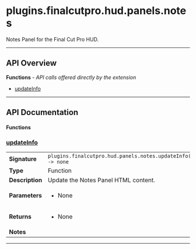 # plugins.finalcutpro.hud.panels.notes

Notes Panel for the Final Cut Pro HUD.

---

## API Overview
**Functions** - _API calls offered directly by the extension_
 * [updateInfo](#updateinfo)


---

## API Documentation

#### Functions


### [updateInfo](#updateinfo)

|                                             |                                                                                     |
| --------------------------------------------|-------------------------------------------------------------------------------------|
| **Signature**                               | `plugins.finalcutpro.hud.panels.notes.updateInfo() -> none`                                                                    |
| **Type**                                    | Function                                                                     |
| **Description**                             | Update the Notes Panel HTML content.                                                                     |
| **Parameters**                              | <ul><li>None</li></ul> |
| **Returns**                                 | <ul><li>None</li></ul>          |
| **Notes**                                   | <ul></ul> |

---

